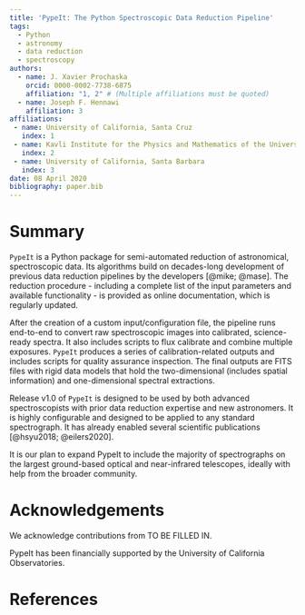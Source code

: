 ```yaml
---
title: 'PypeIt: The Python Spectroscopic Data Reduction Pipeline'
tags:
  - Python
  - astronomy
  - data reduction
  - spectroscopy
authors:
  - name: J. Xavier Prochaska
    orcid: 0000-0002-7738-6875
    affiliation: "1, 2" # (Multiple affiliations must be quoted)
  - name: Joseph F. Hennawi
    affiliation: 3
affiliations:
 - name: University of California, Santa Cruz
   index: 1
 - name: Kavli Institute for the Physics and Mathematics of the Universe
   index: 2
 - name: University of California, Santa Barbara
   index: 3
date: 08 April 2020
bibliography: paper.bib
---
```


# Summary

``PypeIt`` is a Python package for semi-automated reduction of 
astronomical, spectroscopic data. 
Its algorithms build on decades-long development of previous
data reduction pipelines by the developers [@mike; @mase].
The reduction procedure - including a complete list of the
input parameters and available functionality - is provided
as online documentation, which is regularly updated.

After the creation of a custom input/configuration file,
the pipeline runs end-to-end to convert raw spectroscopic images
into calibrated, science-ready spectra.
It also includes scripts to flux calibrate and combine multiple exposures.
``PypeIt`` produces a series of calibration-related outputs and includes
scripts for quality assurance inspection.  The final outputs
are FITS files with rigid data models that hold the
two-dimensional (includes spatial information) and
one-dimensional spectral extractions.

Release v1.0 of ``PypeIt`` is designed to be used by both advanced 
spectroscopists with prior data reduction expertise and new astronomers. 
It is highly configurable and designed to be applied to any 
standard spectrograph.
It has already enabled several scientific publications 
[@hsyu2018; @eilers2020]. 

It is our plan to expand PypeIt to include the majority of spectrographs
on the largest ground-based optical and near-infrared telescopes, ideally
with help from the broader community.


# Acknowledgements

We acknowledge contributions from TO BE FILLED IN. 

PypeIt has been financially supported by 
the University of California Observatories.

# References
